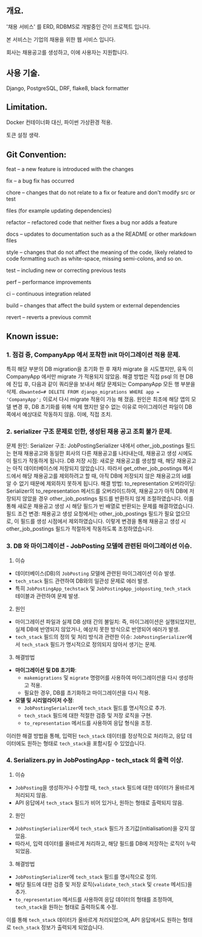 ## 개요.
'채용 서비스' 를 ERD, RDBMS로 개발중인 간이 프로젝트 입니다.

본 서비스는 기업의 채용을 위한 웹 서비스 입니다.

회사는 채용공고를 생성하고, 이에 사용자는 지원합니다.

## 사용 기술.
Django, PostgreSQL, DRF, flake8, black formatter

## Limitation.
Docker 컨테이너화 대신, 파이썬 가상환경 적용.

토큰 설정 생략.

## Git Convention:
feat – a new feature is introduced with the changes

fix – a bug fix has occurred

chore – changes that do not relate to a fix or feature and don't modify src or test 

files (for example updating dependencies)

refactor – refactored code that neither fixes a bug nor adds a feature

docs – updates to documentation such as a the README or other markdown files

style – changes that do not affect the meaning of the code, likely related to code 
formatting such as white-space, missing semi-colons, and so on.

test – including new or correcting previous tests

perf – performance improvements

ci – continuous integration related

build – changes that affect the build system or external dependencies

revert – reverts a previous commit
<!-- https://www.freecodecamp.org/news/how-to-write-better-git-commit-messages/ -->



## Known issue:

### 1. 점검 중, CompanyApp 에서 포착한 __init__ 마이그레이션 적용 문제.
특히 해당 부분의 DB migration을 초기화 한 후 재차 migrate 을 시도했지만, 유독 이 CompanyApp 에서만 migrate 가 적용되지 않았음. 해결 방법은 직접 psql 의 현 DB에 진입 후, 다음과 같이 쿼리문을 보내서 해당 문제되는 CompanyApp 모든 행 부분을 삭제.
`dbwanted=# DELETE FROM django_migrations WHERE app = 'CompanyApp';`
이로서 다시 migrate 적용이 가능 해 졌음.
원인은 최초에 해당 앱의 모델 변경 후, DB 초기화를 위해 삭제 했지만 알수 없는 이유로 마이그레이션 파일이 DB 쪽에서 예상대로 작동하지 않음. 이에, 직접 조치.

### 2. serializer 구조 문제로 인한, 생성된 채용 공고 조회 불가 문제.
문제 원인:
Serializer 구조: JobPostingSerializer 내에서 other_job_postings 필드는 현재 채용공고와 동일한 회사의 다른 채용공고를 나타내는데, 채용공고 생성 시에도 이 필드가 작동하게 됩니다.
DB 저장 시점: 새로운 채용공고를 생성할 때, 해당 채용공고는 아직 데이터베이스에 저장되지 않았습니다. 따라서 get_other_job_postings 메서드에서 해당 채용공고를 제외하려고 할 때, 아직 DB에 저장되지 않은 채용공고의 id를 알 수 없기 때문에 제외하지 못하게 됩니다.
해결 방법:
to_representation 오버라이딩: Serializer의 to_representation 메서드를 오버라이드하여, 채용공고가 아직 DB에 저장되지 않았을 경우 other_job_postings 필드를 반환하지 않게 조절하였습니다. 이를 통해 새로운 채용공고 생성 시 해당 필드가 빈 배열로 반환되는 문제를 해결하였습니다.
필드 조건 변경: 채용공고 생성 요청에서는 other_job_postings 필드가 필요 없으므로, 이 필드를 생성 시점에서 제외하였습니다.
이렇게 변경을 통해 채용공고 생성 시 other_job_postings 필드가 적절하게 작동하도록 조정하였습니다.

### 3. DB 와 마이그레이션 - JobPosting 모델에 관련된 마이그레이션 이슈.
1. 이슈
- 데이터베이스(DB)의 `JobPosting` 모델에 관련된 마이그레이션 이슈 발생.
- `tech_stack` 필드 관련하여 DB와의 일관성 문제로 에러 발생.
- 특히 `JobPostingApp_techstack` 및 `JobPostingApp_jobposting_tech_stack` 테이블과 관련하여 문제 발생.
  
2. 원인
- 마이그레이션 파일과 실제 DB 상태 간의 불일치: 즉, 마이그레이션은 실행되었지만, 실제 DB에 반영되지 않았거나, 예상치 못한 방식으로 반영되어 에러가 발생.
- `tech_stack` 필드의 정의 및 처리 방식과 관련한 이슈: `JobPostingSerializer`에서 `tech_stack` 필드가 명시적으로 정의되지 않아서 생기는 문제. 

3. 해결방법
- **마이그레이션 및 DB 초기화**: 
  - `makemigrations` 및 `migrate` 명령어를 사용하여 마이그레이션을 다시 생성하고 적용.
  - 필요한 경우, DB를 초기화하고 마이그레이션을 다시 적용.
- **모델 및 시리얼라이저 수정**:
  - `JobPostingSerializer`에 `tech_stack` 필드를 명시적으로 추가.
  - `tech_stack` 필드에 대한 적절한 검증 및 저장 로직을 구현.
  - `to_representation` 메서드를 사용하여 응답 형식을 조정.
  
이러한 해결 방법을 통해, 입력된 `tech_stack` 데이터를 정상적으로 처리하고, 응답 데이터에도 원하는 형태로 `tech_stack`을 포함시킬 수 있었습니다.

### 4. Serializers.py in JobPostingApp - tech_stack 의 출력 이상.
1. 이슈
- `JobPosting`을 생성하거나 수정할 때, `tech_stack` 필드에 대한 데이터가 올바르게 처리되지 않음.
- API 응답에서 `tech_stack` 필드가 비어 있거나, 원하는 형태로 출력되지 않음.

2. 원인
- `JobPostingSerializer`에서 `tech_stack` 필드가 초기값(initialisation)을 갖지 않았음.
- 따라서, 입력 데이터를 올바르게 처리하고, 해당 필드를 DB에 저장하는 로직이 누락되었음.

3. 해결방법
- `JobPostingSerializer`에 `tech_stack` 필드를 명시적으로 정의.
- 해당 필드에 대한 검증 및 저장 로직(`validate_tech_stack` 및 `create` 메서드)을 추가.
- `to_representation` 메서드를 사용하여 응답 데이터의 형태를 조정하여, `tech_stack`을 원하는 형태로 출력하도록 수정.

이를 통해 `tech_stack` 데이터가 올바르게 처리되었으며, API 응답에서도 원하는 형태로 `tech_stack` 정보가 출력되게 되었습니다.